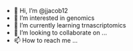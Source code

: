 - 👋 Hi, I’m @jjacob12
- 👀 I’m interested in genomics
- 🌱 I’m currently learning trnascriptomics
- 💞️ I’m looking to collaborate on ...
- 📫 How to reach me ...

<!---
jjacob12/jjacob12 is a ✨ special ✨ repository because its `README.md` (this file) appears on your GitHub profile.
You can click the Preview link to take a look at your changes.
--->
